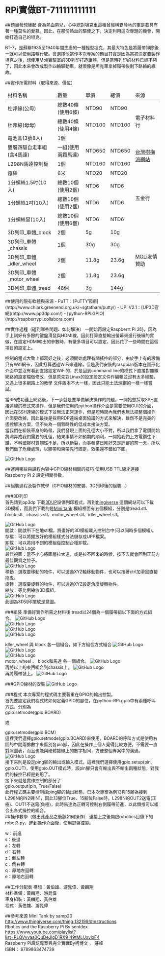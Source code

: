# RPi實做BT-711111111111

##題目發想緣起
身為熱血男兒，心中總對坦克車這種曾經稱霸陸地的軍是載具有著一種莫名的愛慕。因此，在那份熱血的驅使之下，決定利用這次專題的機會，開始打造自己的坦克。<br>

BT-7，是蘇聯1935至1940年間生產的一種輕型坦克，其最大特色是將履帶卸除後一就可以使用路輪行駛。會選擇他當作本次專案的題目其實是因為當初決定要製作坦克之後，想使用Moli實驗室的3D列印打造車體，但是當時列印的材料已經不夠了，因此本來會改成製作四輪驅動車，就很像是坦克車拿掉履帶後剩下路輪的緣故。<br>

##實作所需材料（取得來源、價位）

<table>
	<thead>
		<tr>
			<td>材料名稱</td>
			<td>數量</td>
			<td>單價</td>
			<td>總價</td>
			<td>來源</td>
		</tr>
	</thead>
	<tbody>
		<tr>
			<td>杜邦線(公母)</td>
			<td>總數40條(使用6條)</td>
			<td>NTD90</td>
			<td>NTD90</td>
			<td rowspan="3">電子材料行</td>
		</tr>
		<tr>
			<td>杜邦線(母母)</td>
			<td>總數40條(使用4條)</td>
			<td>NTD100</td>
			<td>NTD100</td>
		</tr>
		<tr>
			<td>電池盒(3號8入)</td>
			<td>1個</td>
			<td></td>
			<td></td>
		</tr>
		<tr>
			<td>雙層四驅自走車組(含4馬達)</td>
			<td>一組(使用兩顆馬達)</td>
			<td>NTD650</td>
			<td>NTD650</td>
			<td rowspan="2"><a href="http://www.raspberrypi.com.tw/purchase/shop/robotics/">台灣樹梅派網站</a></td>
		</tr>
		<tr>
			<td>L298N馬達控制板</td>
			<td>1個</td>
			<td>NTD160</td>
			<td>NTD160</td>
		</tr>
		<tr>
			<td>鐵絲</td>
			<td>6米</td>
			<td>NTD20</td>
			<td>NTD20</td>
			<td rowspan="4">五金行</td>
		</tr>
		<tr>
			<td>1分螺絲1.5吋(10入)</td>
			<td>總數10個(使用2個)</td>
			<td>NTD6</td>
			<td>NTD6</td>
		</tr>
		<tr>
			<td>1分螺絲1吋(10入)</td>
			<td>總數10個(使用2個)</td>
			<td>NTD6</td>
			<td>NTD6</td>
		</tr>
		<tr>
			<td>1分螺絲冒(10入)</td>
			<td>總數10個(使用6個)</td>
			<td>NTD6</td>
			<td>NTD6</td>
		</tr>
		<tr>
			<td>3D列印_車體_block</td>
			<td>2個</td>
			<td>5g</td>
			<td>10g</td>
			<td rowspan="5"><a href="https://www.facebook.com/MOLi.rocks">MOLi</a>友情贊助</td>
		</tr>
		<tr>
			<td>3D列印_車體_chassis</td>
			<td>1個</td>
			<td>30g</td>
			<td>30g</td>
		</tr>
		<tr>
			<td>3D列印_車體_idler_wheel</td>
			<td>2個</td>
			<td>11.8g</td>
			<td>23.6g</td>
		</tr>
		<tr>
			<td>3D列印_車體_motor_wheel</td>
			<td>2個</td>
			<td>11.8g</td>
			<td>23.6g</td>
		</tr>
			<td>3D列印_車體_tread</td>
			<td>48個</td>
			<td>3g</td>
			<td>144g</td>
		</tr>
	</tbody>
</table>
##使用的現有軟體與來源
- PuTT：[PuTTY官網](http://www.chiark.greenend.org.uk/~sgtatham/putty/)
- UP! V2.1：[UP3D官網](http://www.pp3dp.com/)
- [python-RPi.GPIO](http://rsapberrypi.collabora.com)

##實作過程（碰到哪些問題、如何解決）
一開始再設定Raspberrt Pi 2時，因為手上剛好有多餘的鍵盤滑鼠與HDMI線，因此打算直接輸出螢幕來進行後續的實做，在設定HDMI輸出的參數時，有蠻多項目可以設定，因此花了一些時間在這個項目的設定上。<br>

控制的程式大致上都寫好之後，必須開始處理有關搖控的部分，由於手上有的設備只有Wifi網卡，因此打算透過WiFi來連線，但是我們安裝的raspbian版本在圖形化介面中並沒有看到直接設定WiFi的，於是回到command line的模式下直接對無線網路的設定檔做修改，但是原先對Linux的設定設定文件作編輯並沒有太多經驗，又遇上很多網路上的教學
文件版本不大一樣，因此只能土法煉鋼的一樣一樣嘗試。<br>

當RPi成功連上網路後，下一步就是要準備解決操作的問題，一開始想採取SSH直接連線的模式來操作，但是我們使用的python操作介面是需要使用GUI的介面，因此在SSH連線的模式下並無法正常運作，但是短時間內我們也無法把整個操作介面更改掉，因此最後是採用RDP遠端桌面協議的方式來解決，雖然不是完美的遙控解決方案，但不失為一個暫時性的低成本接決方案。<br>
當我們在組裝車身的時候，我們發現上面的孔徑大小不對，所以我們拿了電鑽開始將洞弄成我們需要的孔徑，結果事情不如預期的順利，一開始我們上方電鑽往下鑽，不料塑膠材質韌性不足，所以斷裂，而事發當日剛好又是評審的前一天，所以我們做了危機處理，以膠帶和束帶先行固定。效果還不錯如下圖。<br>

![GitHub Logo](https://github.com/NCNU-OpenSource/BT-7/blob/master/img/001.jpg)<br>

##運用哪些與課程內容中GPIO線材相關的技巧
使用USB TTL線才連接Raspberry Pi 2 設定相關參數。<br>

##組裝過程及製作教學（GPIO線材的安裝、3D列印後的組裝...）

###3D列印<br>
首先請到pp3dp 下載[3DUP](http://www.pp3dp.com/)設備列印程式，再到[thingiverse](http://www.thingiverse.com/) 這個網站可以下載 3D模組，而我們下載的是[Mini tank](http://www.thingiverse.com/thing:132199) 模組裡面有五個模組，分別是tread.stl、block.stl、chassis.stl、motor_wheel.stl、idler_wheel.stl。<br>

![GitHub Logo](https://github.com/NCNU-OpenSource/BT-7/blob/master/img/002.png)<br>
開啟：開啟所下在地stl檔，將畫好的3D模組載入控制台中(可以同時多個模組)。<br>
存檔：可以將擺放好的模組樣式分法儲存成UPP檔案。<br>
卸載：可以將用不到的模組從控制台種卸載。<br>
![GitHub Logo](https://github.com/NCNU-OpenSource/BT-7/blob/master/img/003.png)<br>
最佳視圖：當不小心將圖層拉太遠，或是拉不回來的時候，按下去就會回到正前方最佳觀賞之位子。<br>
![GitHub Logo](https://github.com/NCNU-OpenSource/BT-7/blob/master/img/004.png)<br>
移動：選取要移動的物件，可以透過XYZ軸移動物件，也可以按著ctrl加滑鼠直接拖曳。<br>
旋轉：選取要旋轉的物件，可以透過XYZ設定角度旋轉物件。<br>
縮放：等比例縮放3D模組。<br>
![GitHub Logo](https://github.com/NCNU-OpenSource/BT-7/blob/master/img/005.png)<br>
此圖為3D列印擺放是意圖。

###組裝
準備好實作所需之材料後
tread以24個為一個履帶組以下面的方式組合。
![GitHub Logo](https://github.com/NCNU-OpenSource/BT-7/blob/master/img/006.jpg)<br>
![GitHub Logo](https://github.com/NCNU-OpenSource/BT-7/blob/master/img/007.jpg)<br>
![GitHub Logo](https://github.com/NCNU-OpenSource/BT-7/blob/master/img/008.jpg)<br>
![GitHub Logo](https://github.com/NCNU-OpenSource/BT-7/blob/master/img/009.jpg)<br>

idler_wheel 與 block 各一個組合，如下方組合方式組合
![GitHub Logo](https://github.com/NCNU-OpenSource/BT-7/blob/master/img/010.jpg)<br>
![GitHub Logo](https://github.com/NCNU-OpenSource/BT-7/blob/master/img/011.jpg)<br>
![GitHub Logo](https://github.com/NCNU-OpenSource/BT-7/blob/master/img/012.jpg)<br>
motor_wheel 、 block和馬達 各一個組合。
![GitHub Logo](https://github.com/NCNU-OpenSource/BT-7/blob/master/img/013.jpg)<br>
再將以上的東西組合到chassis上。
![GitHub Logo](https://github.com/NCNU-OpenSource/BT-7/blob/master/img/014.jpg)<br>
再將履帶裝上。
![GitHub Logo](https://github.com/NCNU-OpenSource/BT-7/blob/master/img/015.jpg)<br>

###GPIO線材的安裝
![GitHub Logo](https://github.com/NCNU-OpenSource/BT-7/blob/master/img/016.png)<br>

###程式
本次專案的程式碼主要著重在GPIO的輸出控製。<br>
首先要設定我們程式終如何定義GPIO的腳位，在python-RPi.gpio中有兩種呼叫方式，分別為<br>
gpio.setmode(gpio.BOARD)<br>

或<br>

gpio.setmode(gpio.BCM)<br>
這裡我們選擇gpio.setmode(gpio.BOARD)來使用，BOARD的呼叫方式是使用右圖的中間兩排數字來區別各pin腳，因此在操作上個人覺得比較方便，不需要一直對照圖表，而且也能與硬體接線上的數字相同，方便整個專案中的溝通。<br>
![GitHub Logo](https://github.com/NCNU-OpenSource/BT-7/blob/master/img/017.png)<br>
接下來則是設定ping腳的輸出或輸入模式，這裡我們選擇使用gpio.setup(pin, gpio.OUT)，使用gpio.OUT模式時，該pin腳只會有輸出與不輸出兩種狀態，對我們的操控已經是夠用了。<br>
接下來就是實作控制的部分了<br>
gpio.output(pin, True/False)<br>
此行程式碼主要控制該ping腳的輸出狀態，已本次專案為例13與15腳為接到L298N的IN2與IN1，因此13腳位True、15腳位False時，L298N的OUT2送電(正極)、OUT1不送電(負極)，此時馬達為正轉可控制右側履帶前進，以此類推可以組合出各式操控的組合。<br>
##操作教學（做出此產品之後該如何操作）
連接上之後開啟robotics目錄下的robot3.py，進到操作介面後，使用鍵盤控製。

w：前進<br>
s：後退<br>
a：左轉<br>
d：右轉<br>
z：倒左轉<br>
c：倒右轉<br>
q：原地左迴轉<br>
e：原地右迴轉<br>

##工作分配表
構想：黃伯雄、游晁偉、黃麟翔<br>
材料準備：黃麟翔、游晁偉<br>
車身組裝：黃麟翔、黃伯雄<br>
程式：黃伯雄、游晁偉<br>

##參考來源
Mini Tank by samp20<br>
http://www.thingiverse.com/thing:132199/#instructions <br>
Rbotics and the Raspberry Pi By sentdex<br>
https://www.youtube.com/playlist?list=PLQVvvaa0QuDeJlgD1RX9_49tMLUxvIxF4<br>
Raspberry Pi超炫專案與完全實戰By柯博文 ， 碁峰<br>
ISBN： 9789863474739<br>
